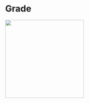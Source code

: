 # Grade

   <img src="https://github.com/HeXavi8/Bugu-Sport/blob/main/images/demo_grade.jpeg" width = "250"/>